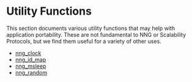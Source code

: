 # Utility Functions

This section documents various utility functions that may help
with application portability. These are not fundamental to NNG
or Scalability Protocols, but we find them useful for a variety
of other uses.

- [nng_clock](nng_clock.md)
- [nng_id_map](nng_id_map.md)
- [nng_msleep](nng_msleep.md)
- [nng_random](nng_random.md)
